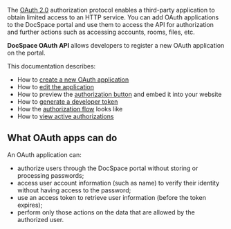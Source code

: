 The [OAuth 2.0](https://datatracker.ietf.org/doc/html/rfc6749) authorization protocol enables a third-party application to obtain limited access to an HTTP service. You can add OAuth applications to the DocSpace portal and use them to access the API for authorization and further actions such as accessing accounts, rooms, files, etc.

**DocSpace OAuth API** allows developers to register a new OAuth application on the portal. 

This documentation describes:

- How to [create a new OAuth application](../usage-api/creating-oauth-app.md)
- How to [edit the application](../usage-api/editing-oauth-app.md)
- How to preview the [authorization button](../usage-api/auth-button.md) and embed it into your website
- How to [generate a developer token](../usage-api/developer-token.md)
- How the [authorization flow](../usage-api/authorization-flow.md) looks like
- How to [view active authorizations](../usage-api/viewing-active-authorizations.md)

## What OAuth apps can do

An OAuth application can:

- authorize users through the DocSpace portal without storing or processing passwords;
- access user account information (such as name) to verify their identity without having access to the password;
- use an access token to retrieve user information (before the token expires);
- perform only those actions on the data that are allowed by the authorized user.
